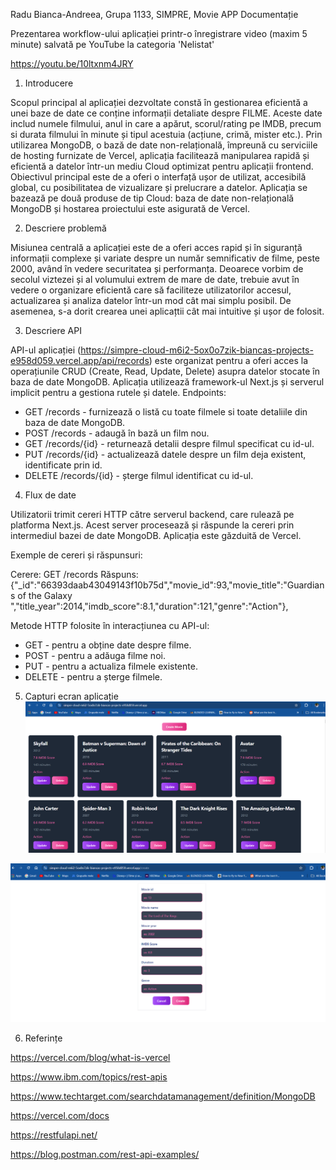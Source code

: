 Radu Bianca-Andreea, Grupa 1133, SIMPRE, Movie APP
Documentație 

Prezentarea workflow-ului aplicației printr-o înregistrare video (maxim 5 minute) salvată pe YouTube la categoria 'Nelistat' 

https://youtu.be/10ltxnm4JRY

1. Introducere 

Scopul principal al aplicației dezvoltate constă în gestionarea eficientă a unei baze de date ce conține informații detaliate despre FILME. Aceste date includ numele filmului, anul in care a apărut, scorul/rating pe IMDB, precum si durata filmului în minute și tipul acestuia (acțiune, crimă, mister etc.). Prin utilizarea MongoDB, o bază de date non-relațională, împreună cu serviciile de hosting furnizate de Vercel, aplicația facilitează manipularea rapidă și eficientă a datelor într-un mediu Cloud optimizat pentru aplicații frontend. Obiectivul principal este de a oferi o interfață ușor de utilizat, accesibilă global, cu posibilitatea de vizualizare și prelucrare a datelor. Aplicația se bazează pe două produse de tip Cloud: baza de date non-relațională MongoDB și hostarea proiectului este asigurată de Vercel.

2.  Descriere problemă 

 Misiunea centrală a aplicației este de a oferi acces rapid și în siguranță informații complexe și variate despre un număr semnificativ de filme, peste 2000, având în vedere securitatea și performanța. Deoarece vorbim de secolul viztezei și al volumului extrem de mare de date, trebuie avut în vedere o organizare eficientă care să faciliteze utilizatorilor accesul, actualizarea și analiza datelor într-un mod cât mai simplu posibil. De asemenea, s-a dorit crearea unei aplicațtii cât mai intuitive și ușor de folosit.

3. Descriere API 

API-ul aplicației (https://simpre-cloud-m6i2-5ox0o7zik-biancas-projects-e958d059.vercel.app/api/records) este organizat pentru a oferi acces la operațiunile CRUD (Create, Read, Update, Delete) asupra datelor stocate în baza de date MongoDB. Aplicația utilizează framework-ul Next.js și serverul implicit pentru a gestiona rutele și datele.
 Endpoints:
- GET /records - furnizează o listă cu toate filmele si toate detaliile din baza de date MongoDB.
- POST /records - adaugă în bază un film nou.
- GET /records/{id} - returnează detalii despre filmul specificat cu id-ul.
- PUT /records/{id} - actualizează datele despre un film deja existent, identificate prin id.
- DELETE /records/{id} - șterge filmul identificat cu id-ul.

4. Flux de date 

 Utilizatorii trimit cereri HTTP către serverul backend, care rulează pe platforma Next.js. Acest server procesează și răspunde la cereri prin intermediul bazei de date MongoDB. Aplicația este găzduită de Vercel.

Exemple de cereri și răspunsuri:

Cerere: GET /records 
Răspuns:
{"_id":"66393daab43049143f10b75d","movie_id":93,"movie_title":"Guardians of the Galaxy ","title_year":2014,"imdb_score":8.1,"duration":121,"genre":"Action"},

Metode HTTP folosite în interacțiunea cu API-ul:
- GET - pentru a obține date despre filme.
- POST - pentru a adăuga filme noi.
- PUT - pentru a actualiza filmele existente.
- DELETE - pentru a șterge filmele.

5. Capturi ecran aplicație 
![alt text](image-3.png)

![alt text](image-4.png)

6. Referințe

https://vercel.com/blog/what-is-vercel

https://www.ibm.com/topics/rest-apis

https://www.techtarget.com/searchdatamanagement/definition/MongoDB

https://vercel.com/docs

https://restfulapi.net/

https://blog.postman.com/rest-api-examples/





